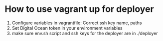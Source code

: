 # How to use vagrant up for deployer

1. Configure variables in vagrantfile: Correct ssh key name, paths
2. Set Digital Ocean token in your environment variables
3. make sure env.sh script and ssh keys for the deployer are in ./deployer